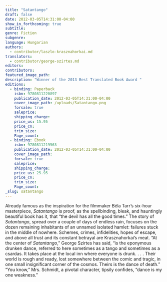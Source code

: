 ```yaml
---
title: "Satantango"
draft: false
date: 2012-03-05T14:31:00-04:00
show_in_forthcoming: true
subtitle:
genre: Fiction
subgenre:
language: Hungarian
authors:
  - contributor/laszlo-krasznahorkai.md
translators:
  - contributor/george-szirtes.md
editors:
contributors:
featured_image_path:
description: "Winner of the 2013 Best Translated Book Award "
editions:
  - binding: Paperback
    isbn: 9780811220897
    publication_date: 2012-03-05T14:31:00-04:00
    cover_image_path: /uploads/Satantango.png
    forsale: true
    saleprice:
    shipping_charge:
    price_us: 15.95
    price_cn:
    trim_size:
    Page_count:
  - binding: Ebook
    isbn: 9780811219563
    publication_date: 2012-03-05T14:31:00-04:00
    cover_image_path:
    forsale: true
    saleprice:
    shipping_charge:
    price_us: 25.95
    price_cn:
    trim_size:
    Page_count:
_slug: satantango
---
```


Already famous as the inspiration for the filmmaker Béla Tarr’s six-hour masterpiece, _Satantango_ is proof, as the spellbinding, bleak, and hauntingly beautiful book has it, that “the devil has all the good times.” The story of _Satantango_, spread over a couple of days of endless rain, focuses on the dozen remaining inhabitants of an unnamed isolated hamlet: failures stuck in the middle of nowhere. Schemes, crimes, infidelities, hopes of escape, and above all trust and its constant betrayal are Krasznahorkai’s meat. “At the center of _Satantango_,” George Szirtes has said, “is the eponymous drunken dance, referred to here sometimes as a tango and sometimes as a csardas. It takes place at the local inn where everyone is drunk. . . . Their world is rough and ready, lost somewhere between the comic and tragic, in one small insignificant corner of the cosmos. Theirs is the dance of death.” “You know,” Mrs. Schmidt, a pivotal character, tipsily confides, “dance is my one weakness.”

